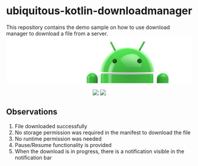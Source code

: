 # ubiquitous-kotlin-downloadmanager
This repository contains the demo sample on how to use download manager to download a file from a server. 
![Banner](https://github.com/devrath/devrath/blob/master/images/Banner.png)


<p align="center">
<a><img src="https://img.shields.io/badge/Language-Kotlin-lightgrey"></a>
<a><img src="https://img.shields.io/badge/Tool-Download--Manager-red"></a>
</p>


## Observations
1. File downloaded successfully 
2. No storage permission was required in the manifest to download the file
3. No runtime permission was needed
4. Pause/Resume functionality is provided
5. When the download is in progress, there is a notification visible in the notification bar  

